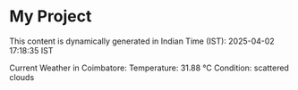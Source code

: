 # My Project

This content is dynamically generated in Indian Time (IST): 2025-04-02 17:18:35 IST


Current Weather in Coimbatore:
Temperature: 31.88 °C
Condition: scattered clouds
